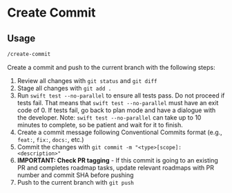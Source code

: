 # Create Commit

## Usage

```txt
/create-commit
```

Create a commit and push to the current branch with the following steps:

1. Review all changes with `git status` and `git diff`
2. Stage all changes with `git add .`
3. Run `swift test --no-parallel` to ensure all tests pass. Do not proceed if tests fail. That means that
   `swift test --no-parallel` must have an exit code of 0. If tests fail, go back to plan mode and have
   a dialogue with the developer. Note: `swift test --no-parallel` can take up to 10 minutes to complete,
   so be patient and wait for it to finish.
4. Create a commit message following Conventional Commits format (e.g., `feat:`, `fix:`, `docs:`, etc.)
5. Commit the changes with `git commit -m "<type>[scope]: <description>"`
6. **IMPORTANT: Check PR tagging** - If this commit is going to an existing PR and completes
   roadmap tasks, update relevant roadmaps with PR number and commit SHA before pushing
7. Push to the current branch with `git push`
